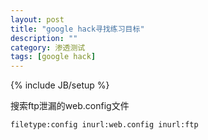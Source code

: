 ```yaml
---
layout: post
title: "google hack寻找练习目标"
description: ""
category: 渗透测试
tags: [google hack]
---
```

{% include JB/setup %}

搜索ftp泄漏的web.config文件

	filetype:config inurl:web.config inurl:ftp
